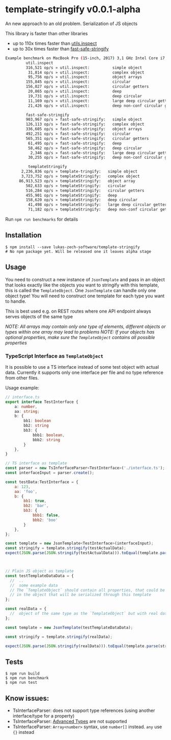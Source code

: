 # template-stringify v0.0.1-alpha

An new approach to an old problem. Serialization of JS objects

This library is faster than other libraries
* up to 110x times faster than [utils.inspect](https://nodejs.org/api/util.html#util_util_inspect_object_options)
* up to 30x times faster than [fast-safe-stringify](https://www.npmjs.com/package/fast-safe-stringify)

```bash
Example benchmark on MacBook Pro (15-inch, 2017) 3,1 GHz Intel Core i7
         util.inspect
         316,521 op/s » util.inspect:          simple object
          31,814 op/s » util.inspect:          complex object
          95,756 op/s » util.inspect:          object arrays
         155,845 op/s » util.inspect:          circular
         156,027 op/s » util.inspect:          circular getters
          20,865 op/s » util.inspect:          deep
          19,731 op/s » util.inspect:          deep circular
          11,169 op/s » util.inspect:          large deep circular getters
          21,426 op/s » util.inspect:          deep non-conf circular getters

         fast-safe-stringify
         903,967 op/s » fast-safe-stringify:   simple object
         126,113 op/s » fast-safe-stringify:   complex object
         336,605 op/s » fast-safe-stringify:   object arrays
         492,251 op/s » fast-safe-stringify:   circular
         565,351 op/s » fast-safe-stringify:   circular getters
          61,495 op/s » fast-safe-stringify:   deep
          58,462 op/s » fast-safe-stringify:   deep circular
           2,346 op/s » fast-safe-stringify:   large deep circular getters
          30,255 op/s » fast-safe-stringify:   deep non-conf circular getters

          templateStringify
       2,236,836 op/s » template-tringify:   simple object
       3,723,752 op/s » templateStringify:   complex object
      86,913,523 op/s » templateStringify:   object array
         502,633 op/s » templateStringify:   circular
         516,284 op/s » templateStringify:   circular getters
         455,901 op/s » templateStringify:   deep
         158,620 op/s » templateStringify:   deep circular
          41,498 op/s » templateStringify:   large deep circular getters
          71,182 op/s » templateStringify:   deep non-conf circular getters
```

Run `npm run benchmarks` for details

## Installation

```shell
$ npm install --save lukas-zech-software/template-stringify
# No npm package yet. Will be released one it leaves alpha stage
```

## Usage

You need to construct a new instance of `JsonTemplate` and pass in an object that looks exactly like
the objects you want to stringify with this template, this is called the `TemplateObject`. One `JsonTemplate` can handle only one object type!
You will need to construct one template for each type you want to handle.

This is best used e.g. on REST routes where one API endpoint always serves objects of the same type

*NOTE: All arrays may contain only one type of elements, different objects or types within one array may lead to problems*
*NOTE: If your objects has optional properties, make sure the `TemplateObject` contains all possible properties*

### TypeScript Interface as `TemplateObject`
It is possible to use a TS interface instead of some test object with actual data.
Currently it supports only one interface per file and no type reference from other files.

Usage example:

```typescript
// interface.ts
export interface TestInterface {
    a: number,
    aa: string;
    b: {
        bb1: boolean
        bb2: string
        bb3: {
            bbb1: boolean,
            bbb2: string
        }
    },
}
```

```js
// TS interface as template
const parser = new TsInferfaceParser<TestInterface>('./interface.ts');
const interfaceInput = parser.create();

const testData:TestInterface = {
    a: 123,
    aa: 'foo',
    b: {
        bb1: true,
        bb2: 'bar',
        bb3: {
            bbb1: false,
            bbb2: 'boo'
        }
    },
};

const template = new JsonTemplate<TestInterface>(interfaceInput);
const stringify = template.stringify(testActualData);
expect(JSON.parse(JSON.stringify(testActualData))).toEqual(template.parse(stringify))



// Plain JS object as template
const testTemplateDataData = {
  //  .. 
  //  some example data
  // The `TemplateObject` should contain all properties, that could be contained
  // in the object that will be serialized through this template 
};

const realData = {
  //  object of the same type as the `TemplateObject` but with real data
};

const template = new JsonTemplate(testTemplateDataData);

const stringify = template.stringify(realData);

expect(JSON.parse(JSON.stringify(realData))).toEqual(template.parse(stringify))
```

## Tests

```shell
$ npm run build
$ npm run benchmark
$ npm run test
```

## Know issues:
* TsInterfaceParser: does not support type references (using another interface/type for a property)
* TsInterfaceParser: [Advanced Types](https://www.typescriptlang.org/docs/handbook/advanced-types.html) are not supported
* TsInterfaceParser: `Array<number>` syntax, use `number[]` instead. `any` use `{}` instead



